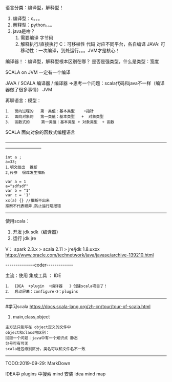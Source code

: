 语言分类：编译型，解释型！

1.  编译型：c。。。
2.  解释型：python。。。
3.  java是啥？
	1.  需要编译   字节码
	2.  解释执行/直接执行 
C：可移植性  代码 对应不同平台，各自编译
JAVA: 可移动性：一次编译，到处运行。。。JVM才是核心！

编译器！：编译型，解释型根本区别在哪？
	是否是强类型，什么是类型：宽度
	
SCALA  on  JVM  一定有一个编译

JAVA  /   SCALA
编译器  / 编译器   =>思考一个问题：scala代码和java不一样（编译器做了很多事情）
	JVM


再聊语言：模型：

	1.  面向过程的   第一类值：基本类型    +指针
	2.  面向对象的   第一类值：基本类型   +  对象类型
	3.  函数式的	 第一类值：基本类型 + 对象类型  + 函数

SCALA  面向对象的函数式编程语言

————————————————————————————————————————————
```
int a ;
a=33;
1,明文给出  推断
2,传参  很难发生推断

var a = 1
a="sdfsdf"
var b = "1"
var c = '1'
xx(a) {} //推断不出来
推断不代表糊弄,防止运行期报错
```


_____
使用scala：
1.  开发     jdk      sdk（编译器）
2.  运行     jdk jre

V： spark 2.3.x > scala 2.11  > jre/jdk 1.8.uxxx
	https://www.oracle.com/technetwork/java/javase/archive-139210.html

--------------coder-------------

主流：使用  集成工具  ：  IDE

	1.  IDEA  +plugin  +编译器   》创建scala项目了！
	2.  启动屏幕：configure-》；plugins  
	
____
#学习scala
https://docs.scala-lang.org/zh-cn/tour/tour-of-scala.html

1.  main,class,object
```text
主方法只能写在 object定义的文件中
object和class啥区别：
回顾一个问题：java中有一个知识点 静态
分号可有可无
scala是包级别区分，类名可以和文件名不一致

```

_____
TODO:2019-09-29:
MarkDown

IDEA中 plugins 中搜索  mind 安装 idea mind map






 





























